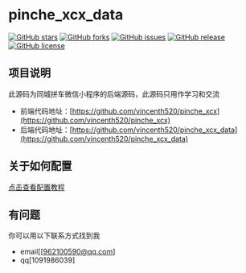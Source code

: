 ﻿# pinche_xcx_data

[![GitHub stars](https://img.shields.io/github/stars/vincenth520/pinche_xcx_data.svg)](https://github.com/vincenth520/pinche_xcx_data/stargazers)
[![GitHub forks](https://img.shields.io/github/forks/vincenth520/pinche_xcx_data.svg)](https://github.com/vincenth520/pinche_xcx_data/network)
[![GitHub issues](https://img.shields.io/github/issues/vincenth520/pinche_xcx_data.svg)](https://github.com/vincenth520/pinche_xcx_data/issues)
[![GitHub release](https://img.shields.io/github/release/vincenth520/pinche_xcx_data.svg)](https://github.com/vincenth520/pinche_xcx_data/releases)
[![GitHub license](https://img.shields.io/badge/license-MIT-blue.svg)](https://raw.githubusercontent.com/vincenth520/pinche_xcx_data/master/LICENSE)

## 项目说明

此源码为同城拼车微信小程序的后端源码，此源码只用作学习和交流


- 前端代码地址：[https://github.com/vincenth520/pinche_xcx](https://github.com/vincenth520/pinche_xcx)
- 后端代码地址：[https://github.com/vincenth520/pinche_xcx_data](https://github.com/vincenth520/pinche_xcx_data)


## 关于如何配置

[点击查看配置教程](https://github.com/vincenth520/pinche_xcx_data/wiki/%E5%85%B3%E4%BA%8E%E9%85%8D%E7%BD%AE%E5%90%8C%E5%9F%8E%E6%8B%BC%E8%BD%A6%E5%BE%AE%E4%BF%A1%E5%B0%8F%E7%A8%8B%E5%BA%8F%E5%90%8E%E7%AB%AF)



## 有问题
你可以用以下联系方式找到我
- email[[962100590@qq.com]
- qq[1091986039]

